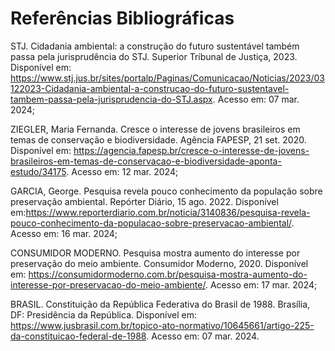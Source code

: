 # Referências Bibliográficas

STJ. Cidadania ambiental: a construção do futuro sustentável também passa pela jurisprudência do STJ. Superior Tribunal de Justiça, 2023. Disponível em: <https://www.stj.jus.br/sites/portalp/Paginas/Comunicacao/Noticias/2023/03122023-Cidadania-ambiental-a-construcao-do-futuro-sustentavel-tambem-passa-pela-jurisprudencia-do-STJ.aspx>. Acesso em: 07 mar. 2024;

ZIEGLER, Maria Fernanda. Cresce o interesse de jovens brasileiros em temas de conservação e biodiversidade. Agência FAPESP, 21 set. 2020. Disponível em: 
<https://agencia.fapesp.br/cresce-o-interesse-de-jovens-brasileiros-em-temas-de-conservacao-e-biodiversidade-aponta-estudo/34175>. Acesso em: 12 mar. 2024;

GARCIA, George. Pesquisa revela pouco conhecimento da população sobre preservação ambiental. Repórter Diário, 15 ago. 2022. Disponível em:<https://www.reporterdiario.com.br/noticia/3140836/pesquisa-revela-pouco-conhecimento-da-populacao-sobre-preservacao-ambiental/>. Acesso em: 16 mar. 2024;

CONSUMIDOR MODERNO. Pesquisa mostra aumento do interesse por preservação do meio ambiente. Consumidor Moderno, 2020. Disponível em: <https://consumidormoderno.com.br/pesquisa-mostra-aumento-do-interesse-por-preservacao-do-meio-ambiente/>. Acesso em: 17 mar. 2024;

BRASIL. Constituição da República Federativa do Brasil de 1988. Brasília, DF: Presidência da República. Disponível em:
https://www.jusbrasil.com.br/topico-ato-normativo/10645661/artigo-225-da-constituicao-federal-de-1988. Acesso em: 07 mar. 2024.